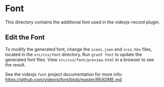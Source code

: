 Font
====

This directory contains the additional font used in the videojs-record plugin.

Edit the Font
-------------

To modify the generated font, change the `icons.json` and `scss.hbs` files, located in
the `src/css/font` directory. Run `grunt font` to update the generated font files. View
`src/css/font/preview.html` in a browser to see the result.

See the videojs `font` project documentation for more info:
https://github.com/videojs/font/blob/master/README.md
